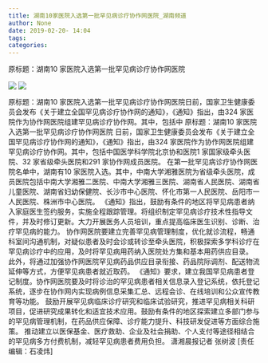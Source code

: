 ```yaml
---
title: 湖南10家医院入选第一批罕见病诊疗协作网医院_湖南频道
author: None
date: 2019-02-20- 14:04
tags: 
categories: 
---
```

原标题：湖南10 家医院入选第一批罕见病诊疗协作网医院
<!-- more -->
                
<img align="center" border="0" src="http://p0.ifengimg.com/a/2019_08/6fd1147022e5fdf_size69_w500_h334.jpg" />
                
<img align="center" border="0" src="http://p2.ifengimg.com/a/2016/0810/204c433878d5cf9size1_w16_h16.png" />
            
原标题：湖南10 家医院入选第一批罕见病诊疗协作网医院日前，国家卫生健康委员会发布《关于建立全国罕见病诊疗协作网的通知》，《通知》指出，由324 家医院作为协作网医院组建罕见病诊疗协作网。其中，包括中
原标题：湖南10 家医院入选第一批罕见病诊疗协作网医院
日前，国家卫生健康委员会发布《关于建立全国罕见病诊疗协作网的通知》，《通知》指出，由324 家医院作为协作网医院组建罕见病诊疗协作网。其中，包括中国医学科学院北京协和医院1 家国家级牵头医院、32 家省级牵头医院和291 家协作网成员医院。
在第一批罕见病诊疗协作网医院名单中，湖南有10 家医院入选。其中，中南大学湘雅医院为省级牵头医院，成员医院包括中南大学湘雅二医院、中南大学湘雅三医院、湖南省人民医院、湖南省儿童医院、湖南省妇幼保健院、长沙市中心医院、怀化市第一人民医院、岳阳市一人民医院、株洲市中心医院。
《通知》指出，鼓励有条件的地区将罕见病患者纳入家庭医生签约服务，实施全程跟踪管理。将组织制定罕见病诊疗技术性指导文件，并及时修订更新。大力开展医务人员培训，重点提高临床医生识别、诊断、治疗罕见病的能力。
协作网医院要建立完善罕见病管理制度，优化就诊流程，畅通科室间沟通机制，对疑似患者及时会诊或转诊至牵头医院，积极探索多学科诊疗在罕见病诊疗中的应用，及时将罕见病用药纳入医院处方集和基本用药供应目录。
此外，将通过加强协作网医院罕见病药品供应目录衔接、药品院际调剂、配送物流延伸等方式，方便罕见病患者就近取药。
《通知》要求，建立我国罕见病患者登记制度。协作网医院要及时将诊治的罕见病患者相关信息录入登记系统，依托登记系统，逐步在协作网内实现病例信息采集汇总、远程会诊、在线培训和公众宣传教育等功能。
鼓励开展罕见病临床诊疗研究和临床试验研究，推进罕见病相关科研项目，促进研究成果转化和适宜技术应用。鼓励有条件的地区探索建立多部门参与的罕见病管理机制，在药品供应保障、诊疗能力提升、科技研发促进等方面综合施策。
推动建立以医保基金、医疗救助、企业及社会捐助、个人支付等途径相结合的罕见病多方付费机制，减轻罕见病患者费用负担。
潇湘晨报记者 张树波
[责任编辑：石凌炜]
            
